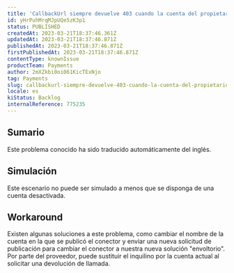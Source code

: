 ```yaml
---
title: 'CallbackUrl siempre devuelve 403 cuando la cuenta del propietario del conector ha sido desactivada'
id: yHrPuhMrqMJpUQe5zK3p1
status: PUBLISHED
createdAt: 2023-03-21T18:37:46.361Z
updatedAt: 2023-03-21T18:37:46.871Z
publishedAt: 2023-03-21T18:37:46.871Z
firstPublishedAt: 2023-03-21T18:37:46.871Z
contentType: knownIssue
productTeam: Payments
author: 2mXZkbi0oi061KicTExNjo
tag: Payments
slug: callbackurl-siempre-devuelve-403-cuando-la-cuenta-del-propietario-del-conector-ha-sido-desactivada
locale: es
kiStatus: Backlog
internalReference: 775235
---
```


## Sumario

<div class="alert alert-info">
  <p>Este problema conocido ha sido traducido automáticamente del inglés.</p>
</div>



## Simulación


Este escenario no puede ser simulado a menos que se disponga de una cuenta desactivada.



## Workaround


Existen algunas soluciones a este problema, como cambiar el nombre de la cuenta en la que se publicó el conector y enviar una nueva solicitud de publicación para cambiar el conector a nuestra nueva solución "envoltorio". Por parte del proveedor, puede sustituir el inquilino por la cuenta actual al solicitar una devolución de llamada.





